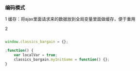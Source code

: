### 编码模式

1 缓存：将ajax里面请求来的数据放到全局变量里面做缓存，便于重用

2

```js

window.classics_bargain = {};

;function() {
    var localVar = true;
    classics_bargain.myInitGame = function() {};
}
```




